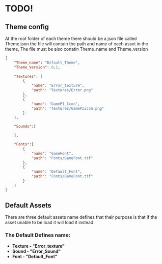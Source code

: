 # TODO!

## Theme config 
At the root folder of each theme there should be a json file called Theme.json
the file will contain the path and name of each asset in the theme, The file must be also conatin Theme_name and Theme_version

```json
{
    "Theme_name": "Default_Theme",
    "Theme_Version": 0.1,
    
    "Textures": [
        {
            "name": "Error_texture",
            "path": "Textures/Error.png"
        },
        {
            "name": "GamePI_Icon",
            "path": "Textures/GamePIicon.png"
        }
    ],

    "Sounds":[

    ],

    "Fonts":[
        {
            "name": "GameFont",
            "path": "Fonts/GameFont.ttf"
        },
        {
            "name": "Default_Font",
            "path": "Fonts/GameFont.ttf"
        }
    ]
}
 ```

## Default Assets
There are three default assets name defines that their purpose is that if the asset unable to be load it will load it instead

### The Default Defines name:
* **Texture - "Error_texture"**
* **Sound - "Error_Sound"**
* **Font - "Default_Font"**